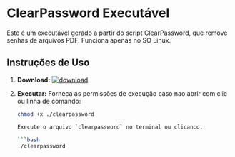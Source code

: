 # ClearPassword Executável

Este é um executável gerado a partir do script ClearPassword, que remove senhas de arquivos PDF.
Funciona apenas no SO Linux. 

## Instruções de Uso

1. **Download:**
  [![download](https://img2.gratispng.com/20180329/ozw/kisspng-direct-download-link-button-software-cracking-download-now-button-5abd54c1d0fc97.758086741522357441856.jpg)](https://github.com/GelsoS/clearpasword/releases/download/clearpass/clearpassword)


2. **Executar:**
   Forneca as permissões de execução caso nao abrir com clic ou linha de comando:
   ```bash
   chmod +x ./clearpassword

   Execute o arquivo `clearpassword` no terminal ou clicanco.

   ```bash
   ./clearpassword

